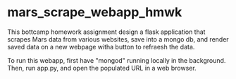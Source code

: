 # mars_scrape_webapp_hmwk

This bottcamp homework assignment design a flask application that scrapes Mars data from various websites, save into a mongo db, and render saved data on a new webpage witha  button to refraesh the data.

To run this webapp, first have "mongod" running locally in the background. Then, run app.py, and open the populated URL in a web browser.
